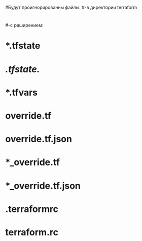 #Будут проигнорированны файлы:
#-в директории terraform
#  
#-с раширением:
# *.tfstate
# *.tfstate.*
# *.tfvars
# override.tf
# override.tf.json
# *_override.tf
# *_override.tf.json
# .terraformrc
# terraform.rc
#
